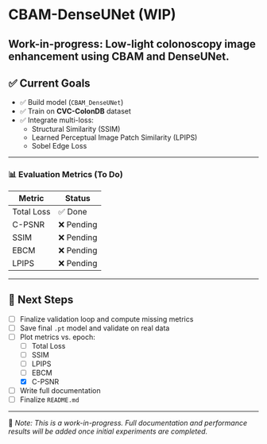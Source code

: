 # CBAM-DenseUNet (WIP)
Work-in-progress: Low-light colonoscopy image enhancement using CBAM and DenseUNet.
---
## ✅ Current Goals
- ✅ Build model (`CBAM_DenseUNet`)
- ✅ Train on **CVC-ColonDB** dataset
- ✅ Integrate multi-loss:
  - Structural Similarity (SSIM)
  - Learned Perceptual Image Patch Similarity (LPIPS)
  - Sobel Edge Loss
---
### 📊 Evaluation Metrics (To Do)

| Metric        | Status |
|---------------|--------|
| Total Loss    | ✅ Done |
| C-PSNR        | ❌ Pending |
| SSIM          | ❌ Pending |
| EBCM          | ❌ Pending |
| LPIPS         | ❌ Pending |
---
## 🔄 Next Steps
- [ ] Finalize validation loop and compute missing metrics
- [ ] Save final `.pt` model and validate on real data
- [ ] Plot metrics vs. epoch:
  - [ ] Total Loss
  - [ ] SSIM
  - [ ] LPIPS
  - [ ] EBCM
  - [x] C-PSNR
- [ ] Write full documentation
- [ ] Finalize `README.md`
---
📌 _Note: This is a work-in-progress. Full documentation and performance results will be added once initial experiments are completed._

